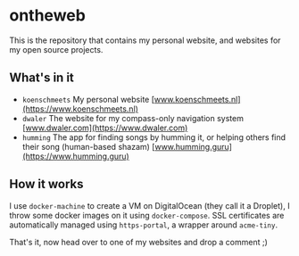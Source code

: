 # ontheweb

This is the repository that contains my personal website, and websites for my open source projects.

## What's in it

- `koenschmeets` My personal website [www.koenschmeets.nl](https://www.koenschmeets.nl)
- `dwaler` The website for my compass-only navigation system [www.dwaler.com](https://www.dwaler.com)
- `humming`  The app for finding songs by humming it, or helping others find their song (human-based shazam) [www.humming.guru](https://www.humming.guru)

## How it works

I use `docker-machine` to create a VM on DigitalOcean (they call it a Droplet), I throw some docker images on it using `docker-compose`.
SSL certificates are automatically managed using `https-portal`, a wrapper around `acme-tiny`.

That's it, now head over to one of my websites and drop a comment ;)
